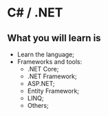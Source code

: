 # C# / .NET

## What you will learn is

- Learn the language;
- Frameworks and tools:
  - .NET Core;
  - .NET Framework;
  - ASP.NET;
  - Entity Framework;
  - LINQ;
  - Others;
